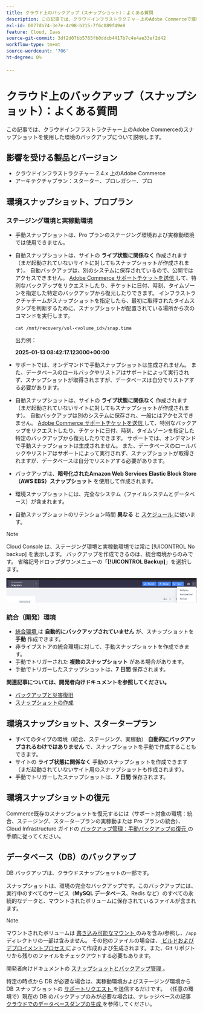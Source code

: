 ```yaml
---
title: クラウド上のバックアップ（スナップショット）：よくある質問
description: この記事では、クラウドインフラストラクチャー上のAdobe Commerceで環境をスナップショットでバックアップする際の基本事項について説明します。
exl-id: 0077db74-3e7e-4c98-b215-7f6c089f49e8
feature: Cloud, Iaas
source-git-commit: 3df2d07bb5765fb0ddcb4417b7c4e4ae33ef2d42
workflow-type: tm+mt
source-wordcount: '706'
ht-degree: 0%

---
```


# クラウド上のバックアップ（スナップショット）：よくある質問

この記事では、クラウドインフラストラクチャー上のAdobe Commerceのスナップショットを使用した環境のバックアップについて説明します。

## 影響を受ける製品とバージョン

* クラウドインフラストラクチャー 2.4.x 上のAdobe Commerce
* アーキテクチャプラン：スターター、プロレガシー、プロ

## 環境スナップショット、プロプラン

### ステージング環境と実稼動環境

* 手動スナップショットは、Pro プランのステージング環境および実稼動環境では使用できません。
* 自動スナップショットは、サイトの **ライブ状態に関係なく** 作成されます（まだ起動されていないサイトに対してもスナップショットが作成されます）。 自動バックアップは、別のシステムに保存されているので、公開ではアクセスできません。
[Adobe Commerce サポートチケットを送信 ](/docs/commerce-knowledge-base/kb/help-center-guide/magento-help-center-user-guide.html#submit-ticket) して、特別なバックアップをリクエストしたり、チケットに日付、時刻、タイムゾーンを指定した特定のバックアップから復元したりできます。 インフラストラクチャチームがスナップショットを指定したら、最初に取得されたタイムスタンプを判断するために、スナップショットが配置されている場所から次のコマンドを実行します。

  `cat /mnt/recovery/vol-<volume_id>/snap.time`

  出力例：

  <strong>2025-01-13 08:42:17.123000+00:00</strong>


* サポートでは、オンデマンドで手動スナップショットは生成されません。 また、データベースのロールバックやリストアはサポートによって実行されず、スナップショットが取得されますが、データベースは自分でリストアする必要があります。
* 自動スナップショットは、サイトの **ライブ状態に関係なく** 作成されます（まだ起動されていないサイトに対してもスナップショットが作成されます）。 自動バックアップは別のシステムに保存され、一般にはアクセスできません。
[Adobe Commerce サポートチケットを送信 ](/help/help-center-guide/help-center/magento-help-center-user-guide.md) して、特別なバックアップをリクエストしたり、チケットに日付、時刻、タイムゾーンを指定した特定のバックアップから復元したりできます。 サポートでは、オンデマンドで手動スナップショットは生成されません。
また、データベースのロールバックやリストアはサポートによって実行されず、スナップショットが取得されますが、データベースは自分でリストアする必要があります。
* バックアップは、**暗号化されたAmazon Web Services Elastic Block Store （AWS EBS）スナップショット** を使用して作成されます。
* 環境スナップショットには、完全なシステム（ファイルシステムとデータベース）が含まれます。
* 自動スナップショットのリテンション時間 **異なる** と [ スケジュール ](https://experienceleague.adobe.com/en/docs/commerce-on-cloud/user-guide/architecture/pro-architecture#backup-and-disaster-recovery) に従います。

>[!NOTE]
>
>Cloud Console は、ステージング環境と実稼動環境では常に [!UICONTROL No backup] を表示します。 バックアップを作成できるのは、統合環境からのみです。 省略記号ドロップダウンメニューの「**[!UICONTROL Backup]**」を選択します。
>
>![cloud_console_backup.png](assets/cloud_console_backup.png)

### 統合（開発）環境

* [ 統合環境 ](/help/announcements/adobe-commerce-announcements/integration-environment-enhancement-request-pro-and-starter.md) は **自動的にバックアップされていません** が、スナップショットを **手動** 作成できます。
* 非ライブストアの統合環境に対して、手動スナップショットを作成できます。
* 手動でトリガーされた **複数のスナップショット** がある場合があります。
* 手動でトリガーしたスナップショットは、**7 日間** 保存されます。

**関連記事については、開発者向けドキュメントを参照してください。**

* [ バックアップと災害復旧 ](https://experienceleague.adobe.com/en/docs/commerce-on-cloud/user-guide/architecture/pro-architecture#backup-and-disaster-recovery)
* [ スナップショットの作成 ](https://experienceleague.adobe.com/en/docs/commerce-on-cloud/user-guide/develop/storage/snapshots)

## 環境スナップショット、スタータープラン

* すべてのタイプの環境（統合、ステージング、実稼動） **自動的にバックアップされるわけではありません** で、スナップショットを手動で作成することもできます。
* サイトの **ライブ状態に関係なく** 手動のスナップショットを作成できます（まだ起動されていないサイト用のスナップショットも作成されます）。
* 手動でトリガーしたスナップショットは、**7 日間** 保存されます。

## 環境スナップショットの復元

Commerce既存のスナップショットを復元するには（サポート対象の環境：統合、ステージング、スタータープランの実稼動または Pro プランの統合）、Cloud Infrastructure ガイドの [ バックアップ管理：手動バックアップの復元 ](https://experienceleague.adobe.com/en/docs/commerce-cloud-service/user-guide/develop/storage/snapshots#restore-a-manual-backup) の手順に従ってください。

## データベース（DB）のバックアップ

DB バックアップは、クラウドスナップショットの一部です。

スナップショットは、環境の完全なバックアップです。このバックアップには、実行中のすべてのサービス（**MySQL データベース**、Redis など）のすべての永続的なデータと、マウントされたボリュームに保存されているファイルが含まれます。

>[!NOTE]
>
>マウントされたボリュームは [ 書き込み可能なマウント ](https://experienceleague.adobe.com/en/docs/commerce-on-cloud/user-guide/configure/app/properties/properties#mounts) のみを含み/参照し、`/app` ディレクトリの一部は含みません。 その他のファイルの場合は、[ ビルドおよびデプロイメントプロセス ](https://experienceleague.adobe.com/en/docs/commerce-on-cloud/user-guide/architecture/pro-develop-deploy-workflow#deployment-workflow) によって作成および生成されます。また、Git リポジトリから残りのファイルをチェックアウトする必要もあります。

開発者向けドキュメントの [ スナップショットとバックアップ管理 ](https://experienceleague.adobe.com/en/docs/commerce-on-cloud/user-guide/develop/storage/snapshots)。

特定の時点から DB が必要な場合は、実稼動環境およびステージング環境から DB スナップショットの [ サポートリクエスト ](/help/help-center-guide/help-center/magento-help-center-user-guide.md) を送信するだけです。 （任意の環境で）現在の DB のバックアップのみが必要な場合は、ナレッジベースの記事 [ クラウドでのデータベースダンプの生成 ](/help/how-to/general/create-database-dump-on-cloud.md) を参照してください。
